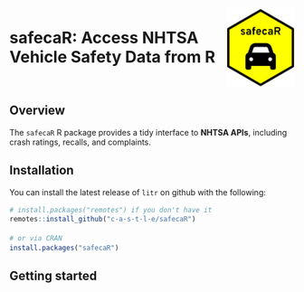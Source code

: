 
<!-- README.md is generated from README.Rmd. Please edit that file -->

<div style="display: flex; align-items: center; gap: 1px;">
  <h1 style="margin: 0;">safecaR: Access NHTSA Vehicle Safety Data from R</h1>
  <img src="man/figures/safecaR_hex_logo.png" alt="safecaR hex sticker" style="width: 120px;"/>
</div>

## Overview

The `safecaR` R package provides a tidy interface to **NHTSA APIs**,
including crash ratings, recalls, and complaints.

## Installation

You can install the latest release of `litr` on github with the
following:

``` r
# install.packages("remotes") if you don't have it
remotes::install_github("c-a-s-t-l-e/safecaR")

# or via CRAN
install.packages("safecaR")
```

## Getting started
